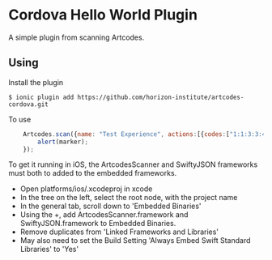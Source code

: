 # Cordova Hello World Plugin

A simple plugin  from scanning Artcodes.


## Using
Install the plugin

    $ ionic plugin add https://github.com/horizon-institute/artcodes-cordova.git


To use

```js
	Artcodes.scan({name: "Test Experience", actions:[{codes:["1:1:3:3:4"]}]}, function(marker) {
		alert(marker);
	});
```

To get it running in iOS, the ArtcodesScanner and SwiftyJSON frameworks must both to added to the embedded frameworks.
 - Open platforms/ios/<projectname>.xcodeproj in xcode
 - In the tree on the left, select the root node, with the project name
 - In the general tab, scroll down to 'Embedded Binaries'
 - Using the +, add ArtcodesScanner.framework and SwiftyJSON.framework to Embedded Binaries.
 - Remove duplicates from 'Linked Frameworks and Libraries'
 - May also need to set the Build Setting 'Always Embed Swift Standard Libraries' to 'Yes' 
